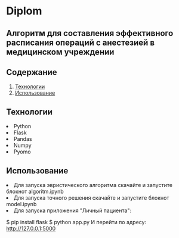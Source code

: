 # Diplom

## Алгоритм для составления эффективного расписания операций с анестезией в медицинском учреждении

## Содержание

1. [Технологии](#технологии)
2. [Использование](#использование)

## Технологии

<li> Python
<li> Flask
<li> Pandas
<li> Numpy
<li> Pyomo

## Использование

<li> Для запуска эвристического алгоритма скачайте и запустите блокнот algoritm.ipynb

<li> Для запуска точного решения скачайте и запустите блокнот model.ipynb

<li> Для запуска приложения "Личный пациента":

$ pip install flask
$ python app.py
И перейти по адресу: http://127.0.0.1:5000
